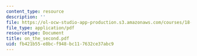 ```yaml
---
content_type: resource
description: ''
file: https://ol-ocw-studio-app-production.s3.amazonaws.com/courses/18-996-random-matrix-theory-and-its-applications-spring-2004/fb421b55e8bcf948bc117632ce37abc9_on_the_second.pdf
file_type: application/pdf
resourcetype: Document
title: on_the_second.pdf
uid: fb421b55-e8bc-f948-bc11-7632ce37abc9
---
```

